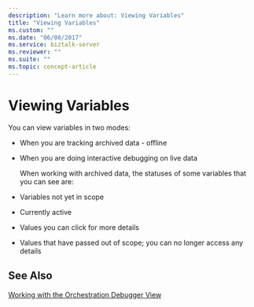 ```yaml
---
description: "Learn more about: Viewing Variables"
title: "Viewing Variables"
ms.custom: ""
ms.date: "06/08/2017"
ms.service: biztalk-server
ms.reviewer: ""
ms.suite: ""
ms.topic: concept-article
---
```

# Viewing Variables
You can view variables in two modes:  
  
- When you are tracking archived data - offline  
  
- When you are doing interactive debugging on live data  
  
  When working with archived data, the statuses of some variables that you can see are:  
  
- Variables not yet in scope  
  
- Currently active  
  
- Values you can click for more details  
  
- Values that have passed out of scope; you can no longer access any details  
  
## See Also  
 [Working with the Orchestration Debugger View](../core/working-with-the-orchestration-debugger-view.md)
